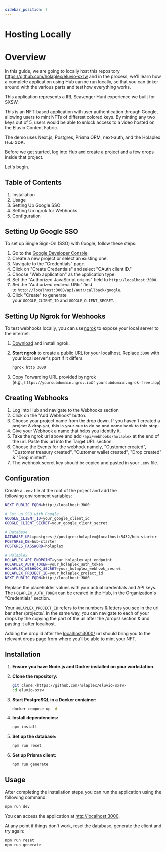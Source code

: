```yaml
---
sidebar_position: 7
---
```


# Hosting Locally

# Overview

In this guide, we are going to locally host this repository [](https://github.com/holaplex/eluvio-sxsw)<https://github.com/holaplex/eluvio-sxsw> and in the process, we'll learn how a complete application using Hub can be run locally, so that you can tinker around with the various parts and test how everything works.

This application represents a IRL Scavenger Hunt experience we built for SXSW.

This is an NFT-based application with user authentication through Google, allowing users to mint NFTs of different colored keys. By minting any two keys out of 5, users would be able to unlock access to a video hosted on the Eluvio Content Fabric.

The demo uses Next.js, Postgres, Prisma ORM, next-auth, and the Holaplex Hub SDK.

Before we get started, log into Hub and create a project and a few drops inside that project.

Let's begin.

## Table of Contents

1.  Installation
2.  Usage
3.  Setting Up Google SSO
4.  Setting Up ngrok for Webhooks
5.  Configuration

## Setting Up Google SSO

To set up Single Sign-On (SSO) with Google, follow these steps:

1.  Go to the [Google Developer Console](https://console.developers.google.com/).
2.  Create a new project or select an existing one.
3.  Navigate to the "Credentials" page.
4.  Click on "Create Credentials" and select "OAuth client ID."
5.  Choose "Web application" as the application type.
6.  Set the "Authorized JavaScript origins" field to `http://localhost:3000`.
7.  Set the "Authorized redirect URIs" field to `http://localhost:3000/api/auth/callback/google`.
8.  Click "Create" to generate your `GOOGLE_CLIENT_ID` and `GOOGLE_CLIENT_SECRET`.

## Setting Up Ngrok for Webhooks

To test webhooks locally, you can use [ngrok](https://ngrok.com/) to expose your local server to the internet.

1.  [Download](https://ngrok.com/download) and install ngrok.

2.  **Start ngrok** to create a public URL for your localhost. Replace `3000` with your local server's port if it differs.

    ```bash
    ngrok http 3000

    ```

3.  Copy Forwarding URL provided by ngrok (e.g., `https://yoursubdomain.ngrok.io`or `yoursubdomain.ngrok-free.app`)

## Creating Webhooks

1.  Log into Hub and navigate to the Webhooks section
2.  Click on the "Add Webhook" button.
3.  Choose your project name from the drop down. If you haven't created a project & drop yet, this is your cue to do so and come back to this step.
4.  Give your Webhook a name that helps you identify it.
5.  Take the ngrok url above and add `/api/webhooks/holaplex` at the end of the url. Paste this url into the Target URL section.
6.  Choose the Events for the webhook namely, "Customer created", "Customer treasury created", "Customer wallet created", "Drop created" & "Drop minted".
7.  The webhook secret key should be copied and pasted in your `.env` file.

## Configuration

Create a `.env` file at the root of the project and add the following environment variables:

```bash
NEXT_PUBLIC_FQDN=http://localhost:3000

# Set up SSO with Google
GOOGLE_CLIENT_ID=your_google_client_id
GOOGLE_CLIENT_SECRET=your_google_client_secret

# Database
DATABASE_URL=postgres://postgres:holaplex@localhost:5432/hub-starter
POSTGRES_DB=hub-starter
POSTGRES_PASSWORD=holaplex

# Holaplex
HOLAPLEX_API_ENDPOINT=your_holaplex_api_endpoint
HOLAPLEX_AUTH_TOKEN=your_holaplex_auth_token
HOLAPLEX_WEBHOOK_SECRET=your_holaplex_webhook_secret
HOLAPLEX_PROJECT_ID=your_holaplex_project_id
NEXT_PUBLIC_FQDN=http://localhost:3000
```

Replace the placeholder values with your actual credentials and API keys. The `HOLAPLEX_AUTH_TOKEN` can be created in the Hub, in the Organization's "Credentials" section.

Your `HOLAPLEX_PROJECT_ID` refers to the numbers & letters you see in the url bar after /projects/.
In the same way, you can navigate to each of your drops by the copying the part of the url after the /drops/ section & and pasting it after localhost.

Adding the drop id after the [localhost:3000/](http://localhost:3000/) url should bring you to the relevant drops page from where you'll be able to mint your NFT.

## Installation

1.  **Ensure you have Node.js and Docker installed on your workstation.**

2.  **Clone the repository:**

    ```bash
    git clone <https://github.com/holaplex/eluvio-sxsw>
    cd eluvio-sxsw
    ```

3.  **Start PostgreSQL in a Docker container:**

    ```bash
    docker compose up -d
    ```

4.  **Install dependencies:**

    ```bash
    npm install
    ```

5.  **Set up the database:**

    ```bash
    npm run reset
    ```

6.  **Set up Prisma client:**

    ```bash
    npm run generate
    ```

## Usage

After completing the installation steps, you can run the application using the following command:

```bash
npm run dev
```

You can access the application at [](http://localhost:3000/)<http://localhost:3000>.

At any point if things don't work, reset the database, generate the client and try again:

```bash
npm run reset
npm run generate
```
